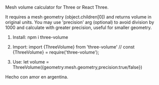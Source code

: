 
Mesh volume calculator for Three or React Three. 

It requires a mesh geometry (object.children[0]) and returns volume in original units.
You may use 'precision' arg (optional) to avoid division by 1000 and calculate with greater precision, useful for smaller geometry.

1) Install: npm i three-volume
2) Import: import {ThreeVolume}  from 'three-volume' 
// const {ThreeVolume}  = require('three-volume');

3) Use: let volume = ThreeVolume({geometry:mesh.geometry,precision:true/false})

Hecho con amor en argentina.





